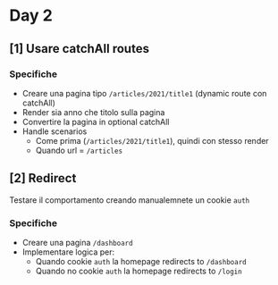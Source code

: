 # Day 2

## [1] Usare catchAll routes

### Specifiche

- Creare una pagina tipo `/articles/2021/title1` (dynamic route con catchAll)
- Render sia anno che titolo sulla pagina
- Convertire la pagina in optional catchAll
- Handle scenarios
  - Come prima (`/articles/2021/title1`), quindi con stesso render
  - Quando url = `/articles`

## [2] Redirect

Testare il comportamento creando manualemnete un cookie `auth`

### Specifiche

- Creare una pagina `/dashboard`
- Implementare logica per:
  - Quando cookie `auth` la homepage redirects to `/dashboard`
  - Quando no cookie `auth` la homepage redirects to `/login`
